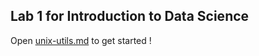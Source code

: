 ## Lab 1 for Introduction to Data Science

Open [unix-utils.md](https://github.com/biddata/datascience-fa14/blob/master/lab1/unix-utils.md) to get started !
